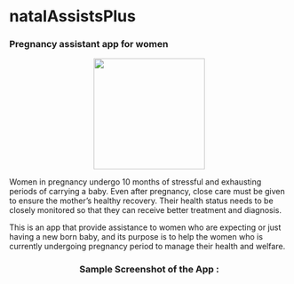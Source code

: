 # natalAssistsPlus
### Pregnancy assistant app for women

<p align="center">
  <img height="200px" src="https://firebasestorage.googleapis.com/v0/b/natalassist.appspot.com/o/plus.png?alt=media&token=6d0a214a-9f02-43c0-bcf1-7606f2f538f3">
</p>

Women in pregnancy undergo 10 months of stressful and exhausting periods of carrying a baby. 
Even after pregnancy, close care must be given to ensure the mother’s healthy recovery. Their health status needs to be closely 
monitored so that they can receive better treatment and diagnosis.

This is an app that provide assistance to women who are expecting or just having a new born baby, and its purpose is to help the women who is currently 
undergoing pregnancy period to manage their health and welfare.

<h3 align="center"> Sample Screenshot of the App : </h3>

